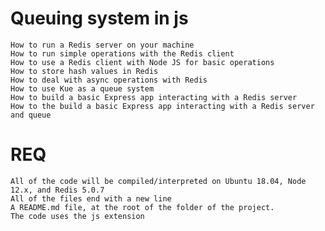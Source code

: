Queuing system in js
=====================


    How to run a Redis server on your machine
    How to run simple operations with the Redis client
    How to use a Redis client with Node JS for basic operations
    How to store hash values in Redis
    How to deal with async operations with Redis
    How to use Kue as a queue system
    How to build a basic Express app interacting with a Redis server
    How to the build a basic Express app interacting with a Redis server and queue

REQ
====

    All of the code will be compiled/interpreted on Ubuntu 18.04, Node 12.x, and Redis 5.0.7
    All of the files end with a new line
    A README.md file, at the root of the folder of the project.
    The code uses the js extension
